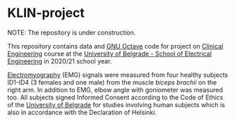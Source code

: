 # KLIN-project

NOTE: The repository is under construction.

This repository contains data and [GNU Octave](https://www.gnu.org/software/octave/index) code for project on [Clinical Engineering](http://automatika.etf.rs/sr/13e054kli) course at the [University of Belgrade - School of Electrical Engineering](https://www.etf.bg.ac.rs/en#gsc.tab=0) in 2020/21 school year.

[Electromyography](https://en.wikipedia.org/wiki/Electromyography) (EMG) signals were measured from four healthy subjects ID1-ID4 (3 females and one male) from the muscle *biceps brachii* on the right arm. In addition to EMG, elbow angle with goniometer was measured too. All subjects signed Informed Consent according to the Code of Ethics of the [University of Belgrade](http://www.bg.ac.rs/en/) for studies involving human subjects which is also in accordance with the Declaration of Helsinki.
